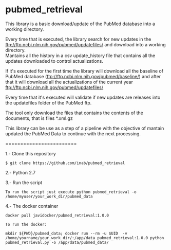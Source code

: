 pubmed_retrieval
========================

This library is a basic download/update of the PubMed database into a working directory.  

Every time that is executed, the library search for new updates in the ftp://ftp.ncbi.nlm.nih.gov/pubmed/updatefiles/ and download into a working directory.  
Mantains all the history in a csv update_history file that contains all the updates downloaded to control actualizations.
  
If it's executed for the first time the library will download all the baseline of PubMed database (ftp://ftp.ncbi.nlm.nih.gov/pubmed/baseline/) and after that it will 
download all the actualizations of the current year ftp://ftp.ncbi.nlm.nih.gov/pubmed/updatefiles/

Every time that it's executed will validate if new updates are releases into the updatefiles folder of the PubMed ftp.

The tool only download the files that contains the contents of the documents, that is files *.xml.gz

This library can be use as a step of a pipeline with the objective of mantain updated the PubMed Data to continue with the next processing.

========================

1.- Clone this repository 

    $ git clone https://github.com/inab/pubmed_retrieval
    
2.- Python 2.7 
	
	
3.- Run the script
	
	To run the script just execute python pubmed_retrieval -o /home/myuser/your_work_dir/pubmed_data

4.- The docker container 
	
	docker pull javidocker/pubmed_retrieval:1.0.0 

	To run the docker: 
	
	mkdir ${PWD}/pubmed_data; docker run --rm -u $UID  -v /home/yourname/your_work_dir/:/app/data pubmed_retrieval:1.0.0 python pubmed_retrieval.py -o /app/data/pubmed_data/
